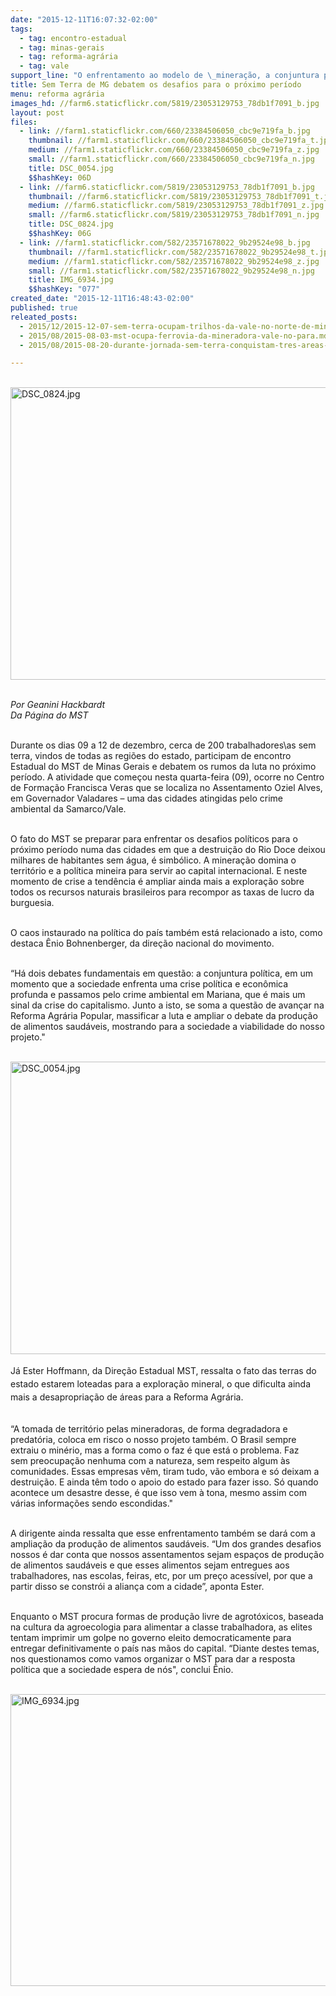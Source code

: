 ```yaml
---
date: "2015-12-11T16:07:32-02:00"
tags:
  - tag: encontro-estadual
  - tag: minas-gerais
  - tag: reforma-agrária
  - tag: vale
support_line: "O enfrentamento ao modelo de \_mineração, a conjuntura política nacional e os desafios da Reforma Agrária Popular são questões em foco nos debates do encontro estadual."
title: Sem Terra de MG debatem os desafios para o próximo período
menu: reforma agrária
images_hd: //farm6.staticflickr.com/5819/23053129753_78db1f7091_b.jpg
layout: post
files:
  - link: //farm1.staticflickr.com/660/23384506050_cbc9e719fa_b.jpg
    thumbnail: //farm1.staticflickr.com/660/23384506050_cbc9e719fa_t.jpg
    medium: //farm1.staticflickr.com/660/23384506050_cbc9e719fa_z.jpg
    small: //farm1.staticflickr.com/660/23384506050_cbc9e719fa_n.jpg
    title: DSC_0054.jpg
    $$hashKey: 06D
  - link: //farm6.staticflickr.com/5819/23053129753_78db1f7091_b.jpg
    thumbnail: //farm6.staticflickr.com/5819/23053129753_78db1f7091_t.jpg
    medium: //farm6.staticflickr.com/5819/23053129753_78db1f7091_z.jpg
    small: //farm6.staticflickr.com/5819/23053129753_78db1f7091_n.jpg
    title: DSC_0824.jpg
    $$hashKey: 06G
  - link: //farm1.staticflickr.com/582/23571678022_9b29524e98_b.jpg
    thumbnail: //farm1.staticflickr.com/582/23571678022_9b29524e98_t.jpg
    medium: //farm1.staticflickr.com/582/23571678022_9b29524e98_z.jpg
    small: //farm1.staticflickr.com/582/23571678022_9b29524e98_n.jpg
    title: IMG_6934.jpg
    $$hashKey: "077"
created_date: "2015-12-11T16:48:43-02:00"
published: true
releated_posts:
  - 2015/12/2015-12-07-sem-terra-ocupam-trilhos-da-vale-no-norte-de-minas-gerais.md
  - 2015/08/2015-08-03-mst-ocupa-ferrovia-da-mineradora-vale-no-para.md
  - 2015/08/2015-08-20-durante-jornada-sem-terra-conquistam-tres-areas-emblematicas-em-minas-gerais.md

---
```

<p class="p1"><br />
<img alt="DSC_0824.jpg" height="468" src="//farm6.staticflickr.com/5819/23053129753_78db1f7091_b.jpg" width="700" /><br />
&nbsp;</p>

<p class="p1"><em>Por Geanini Hackbardt&nbsp;<br />
Da P&aacute;gina do MST</em></p>

<p class="p2"><br />
<span class="s1">Durante os dias 09 a 12 de dezembro, cerca de 200 trabalhadores\as sem terra, vindos de todas as regi&otilde;es do estado, participam de encontro Estadual do MST de Minas Gerais e debatem os rumos da luta no pr&oacute;ximo per&iacute;odo. A atividade que come&ccedil;ou nesta quarta-feira (09), ocorre no Centro de Forma&ccedil;&atilde;o Francisca Veras que se localiza no Assentamento Oziel Alves, em Governador Valadares &ndash; uma das cidades atingidas pelo crime ambiental da Samarco/Vale.</span></p>

<p class="p4"><br />
<span class="s1">O fato do MST se preparar para enfrentar os desafios pol&iacute;ticos para o pr&oacute;ximo per&iacute;odo numa das cidades em que a destrui&ccedil;&atilde;o do Rio Doce deixou milhares de habitantes sem &aacute;gua,&nbsp;&eacute; simb&oacute;lico. A minera&ccedil;&atilde;o domina o territ&oacute;rio e a pol&iacute;tica mineira para servir ao capital internacional. E neste momento de crise a tend&ecirc;ncia &eacute; ampliar ainda mais a explora&ccedil;&atilde;o sobre todos os recursos naturais brasileiros&nbsp;para recompor as taxas de lucro da burguesia.</span></p>

<p class="p5"><br />
<span class="s1">O caos instaurado na pol&iacute;tica do pa&iacute;s tamb&eacute;m est&aacute; relacionado a isto, como destaca &Ecirc;nio Bohnenberger, da dire&ccedil;&atilde;o nacional do movimento. </span></p>

<p class="p5"><br />
<span class="s1">&ldquo;H&aacute; dois debates fundamentais em quest&atilde;o: a conjuntura pol&iacute;tica, em&nbsp;um momento que a sociedade enfrenta uma crise pol&iacute;tica e econ&ocirc;mica profunda e passamos pelo crime ambiental em Mariana, que &eacute; mais um sinal da crise do capitalismo. Junto a isto, se soma a quest&atilde;o de avan&ccedil;ar na Reforma Agr&aacute;ria Popular, massificar a luta e ampliar o debate da produ&ccedil;&atilde;o de alimentos saud&aacute;veis, mostrando para a&nbsp;sociedade a viabilidade do nosso projeto.&quot;</span></p>

<p class="p5"><br />
<img alt="DSC_0054.jpg" height="468" src="//farm1.staticflickr.com/660/23384506050_cbc9e719fa_b.jpg" width="700" /><br />
<br />
<span class="s1">J&aacute; Ester Hoffmann, da Dire&ccedil;&atilde;o Estadual MST, </span><span style="line-height: 20.8px;">ressalta o fato das&nbsp;</span><span style="line-height: 20.8px;">terras do estado estarem&nbsp;loteadas para a explora&ccedil;&atilde;o mineral, o que dificulta ainda mais a desapropria&ccedil;&atilde;o de &aacute;reas para a Reforma Agr&aacute;ria.</span></p>

<p class="p5"><br />
<span class="s1">&ldquo;A tomada de territ&oacute;rio pelas mineradoras, de forma degradadora e predat&oacute;ria,&nbsp;coloca em risco o nosso projeto tamb&eacute;m. O Brasil sempre extraiu o min&eacute;rio, mas a forma como o&nbsp;faz&nbsp;&eacute; que est&aacute; o&nbsp;problema. Faz sem&nbsp;preocupa&ccedil;&atilde;o nenhuma com a natureza, sem respeito algum &agrave;s comunidades. Essas empresas&nbsp;v&ecirc;m, tiram tudo, v&atilde;o embora e s&oacute; deixam a destrui&ccedil;&atilde;o. E ainda t&ecirc;m todo o apoio do estado para fazer isso. S&oacute; quando acontece um desastre desse, &eacute;&nbsp;que isso vem &agrave; tona, mesmo assim com v&aacute;rias informa&ccedil;&otilde;es sendo escondidas.&quot;</span></p>

<p class="p5"><br />
<span class="s1">A dirigente ainda ressalta que esse enfrentamento tamb&eacute;m se dar&aacute; com a amplia&ccedil;&atilde;o da produ&ccedil;&atilde;o de alimentos&nbsp;saud&aacute;veis. &ldquo;Um dos grandes desafios nossos &eacute; dar conta que nossos assentamentos sejam espa&ccedil;os de produ&ccedil;&atilde;o de alimentos saud&aacute;veis e que esses alimentos sejam entregues aos trabalhadores, nas escolas, feiras, etc, por&nbsp;um pre&ccedil;o acess&iacute;vel, por que a partir disso se constr&oacute;i a alian&ccedil;a com a cidade&rdquo;, aponta Ester.</span></p>

<p class="p5"><br />
<span class="s1">Enquanto o MST procura formas de produ&ccedil;&atilde;o livre de agrot&oacute;xicos, baseada na cultura da agroecologia para alimentar a classe trabalhadora, as elites tentam imprimir um golpe no governo eleito democraticamente para entregar definitivamente o pa&iacute;s nas m&atilde;os do capital. &ldquo;Diante destes temas, nos questionamos como vamos organizar o MST para dar a resposta pol&iacute;tica que a sociedade espera de n&oacute;s&quot;, conclui &Ecirc;nio. &nbsp;</span></p>

<p class="p5"><br />
<img alt="IMG_6934.jpg" height="467" src="//farm1.staticflickr.com/582/23571678022_9b29524e98_b.jpg" width="700" /></p>

